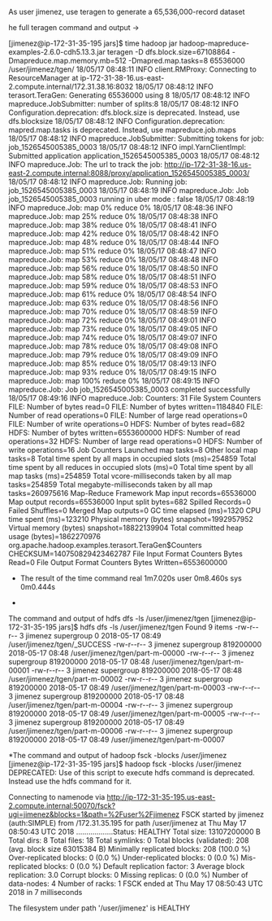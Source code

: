 As user jimenez, use teragen to generate a 65,536,000-record dataset

he full teragen command and output ->

[jimenez@ip-172-31-35-195 jars]$ time hadoop jar hadoop-mapreduce-examples-2.6.0-cdh5.13.3.jar teragen -D dfs.block.size=67108864 -Dmapreduce.map.memory.mb=512 -Dmapred.map.tasks=8 65536000 /user/jimenez/tgen/
18/05/17 08:48:11 INFO client.RMProxy: Connecting to ResourceManager at ip-172-31-38-16.us-east-2.compute.internal/172.31.38.16:8032
18/05/17 08:48:12 INFO terasort.TeraGen: Generating 65536000 using 8
18/05/17 08:48:12 INFO mapreduce.JobSubmitter: number of splits:8
18/05/17 08:48:12 INFO Configuration.deprecation: dfs.block.size is deprecated. Instead, use dfs.blocksize
18/05/17 08:48:12 INFO Configuration.deprecation: mapred.map.tasks is deprecated. Instead, use mapreduce.job.maps
18/05/17 08:48:12 INFO mapreduce.JobSubmitter: Submitting tokens for job: job_1526545005385_0003
18/05/17 08:48:12 INFO impl.YarnClientImpl: Submitted application application_1526545005385_0003
18/05/17 08:48:12 INFO mapreduce.Job: The url to track the job: http://ip-172-31-38-16.us-east-2.compute.internal:8088/proxy/application_1526545005385_0003/
18/05/17 08:48:12 INFO mapreduce.Job: Running job: job_1526545005385_0003
18/05/17 08:48:19 INFO mapreduce.Job: Job job_1526545005385_0003 running in uber mode : false
18/05/17 08:48:19 INFO mapreduce.Job:  map 0% reduce 0%
18/05/17 08:48:36 INFO mapreduce.Job:  map 25% reduce 0%
18/05/17 08:48:38 INFO mapreduce.Job:  map 38% reduce 0%
18/05/17 08:48:41 INFO mapreduce.Job:  map 42% reduce 0%
18/05/17 08:48:42 INFO mapreduce.Job:  map 48% reduce 0%
18/05/17 08:48:44 INFO mapreduce.Job:  map 51% reduce 0%
18/05/17 08:48:47 INFO mapreduce.Job:  map 53% reduce 0%
18/05/17 08:48:48 INFO mapreduce.Job:  map 56% reduce 0%
18/05/17 08:48:50 INFO mapreduce.Job:  map 58% reduce 0%
18/05/17 08:48:51 INFO mapreduce.Job:  map 59% reduce 0%
18/05/17 08:48:53 INFO mapreduce.Job:  map 61% reduce 0%
18/05/17 08:48:54 INFO mapreduce.Job:  map 63% reduce 0%
18/05/17 08:48:56 INFO mapreduce.Job:  map 70% reduce 0%
18/05/17 08:48:59 INFO mapreduce.Job:  map 72% reduce 0%
18/05/17 08:49:01 INFO mapreduce.Job:  map 73% reduce 0%
18/05/17 08:49:05 INFO mapreduce.Job:  map 74% reduce 0%
18/05/17 08:49:07 INFO mapreduce.Job:  map 78% reduce 0%
18/05/17 08:49:08 INFO mapreduce.Job:  map 79% reduce 0%
18/05/17 08:49:09 INFO mapreduce.Job:  map 85% reduce 0%
18/05/17 08:49:13 INFO mapreduce.Job:  map 93% reduce 0%
18/05/17 08:49:15 INFO mapreduce.Job:  map 100% reduce 0%
18/05/17 08:49:15 INFO mapreduce.Job: Job job_1526545005385_0003 completed successfully
18/05/17 08:49:16 INFO mapreduce.Job: Counters: 31
        File System Counters
                FILE: Number of bytes read=0
                FILE: Number of bytes written=1184840
                FILE: Number of read operations=0
                FILE: Number of large read operations=0
                FILE: Number of write operations=0
                HDFS: Number of bytes read=682
                HDFS: Number of bytes written=6553600000
                HDFS: Number of read operations=32
                HDFS: Number of large read operations=0
                HDFS: Number of write operations=16
        Job Counters
                Launched map tasks=8
                Other local map tasks=8
                Total time spent by all maps in occupied slots (ms)=254859
                Total time spent by all reduces in occupied slots (ms)=0
                Total time spent by all map tasks (ms)=254859
                Total vcore-milliseconds taken by all map tasks=254859
                Total megabyte-milliseconds taken by all map tasks=260975616
        Map-Reduce Framework
                Map input records=65536000
                Map output records=65536000
                Input split bytes=682
                Spilled Records=0
                Failed Shuffles=0
                Merged Map outputs=0
                GC time elapsed (ms)=1320
                CPU time spent (ms)=123210
                Physical memory (bytes) snapshot=1992957952
                Virtual memory (bytes) snapshot=18822139904
                Total committed heap usage (bytes)=1862270976
        org.apache.hadoop.examples.terasort.TeraGen$Counters
                CHECKSUM=140750829423462787
        File Input Format Counters
                Bytes Read=0
        File Output Format Counters
                Bytes Written=6553600000

* The result of the time command
real    1m7.020s
user    0m8.460s
sys     0m0.444s


*
The command and output of hdfs dfs -ls /user/jimenez/tgen
[jimenez@ip-172-31-35-195 jars]$ hdfs dfs -ls /user/jimenez/tgen
Found 9 items
-rw-r--r--   3 jimenez supergroup          0 2018-05-17 08:49 /user/jimenez/tgen/_SUCCESS
-rw-r--r--   3 jimenez supergroup  819200000 2018-05-17 08:48 /user/jimenez/tgen/part-m-00000
-rw-r--r--   3 jimenez supergroup  819200000 2018-05-17 08:48 /user/jimenez/tgen/part-m-00001
-rw-r--r--   3 jimenez supergroup  819200000 2018-05-17 08:48 /user/jimenez/tgen/part-m-00002
-rw-r--r--   3 jimenez supergroup  819200000 2018-05-17 08:49 /user/jimenez/tgen/part-m-00003
-rw-r--r--   3 jimenez supergroup  819200000 2018-05-17 08:48 /user/jimenez/tgen/part-m-00004
-rw-r--r--   3 jimenez supergroup  819200000 2018-05-17 08:49 /user/jimenez/tgen/part-m-00005
-rw-r--r--   3 jimenez supergroup  819200000 2018-05-17 08:49 /user/jimenez/tgen/part-m-00006
-rw-r--r--   3 jimenez supergroup  819200000 2018-05-17 08:49 /user/jimenez/tgen/part-m-00007


*The command and output of hadoop fsck -blocks /user/jimenez
[jimenez@ip-172-31-35-195 jars]$ hadoop fsck -blocks /user/jimenez
DEPRECATED: Use of this script to execute hdfs command is deprecated.
Instead use the hdfs command for it.

Connecting to namenode via http://ip-172-31-35-195.us-east-2.compute.internal:50070/fsck?ugi=jimenez&blocks=1&path=%2Fuser%2Fjimenez
FSCK started by jimenez (auth:SIMPLE) from /172.31.35.195 for path /user/jimenez at Thu May 17 08:50:43 UTC 2018
..................Status: HEALTHY
 Total size:    13107200000 B
 Total dirs:    8
 Total files:   18
 Total symlinks:                0
 Total blocks (validated):      208 (avg. block size 63015384 B)
 Minimally replicated blocks:   208 (100.0 %)
 Over-replicated blocks:        0 (0.0 %)
 Under-replicated blocks:       0 (0.0 %)
 Mis-replicated blocks:         0 (0.0 %)
 Default replication factor:    3
 Average block replication:     3.0
 Corrupt blocks:                0
 Missing replicas:              0 (0.0 %)
 Number of data-nodes:          4
 Number of racks:               1
FSCK ended at Thu May 17 08:50:43 UTC 2018 in 7 milliseconds


The filesystem under path '/user/jimenez' is HEALTHY





